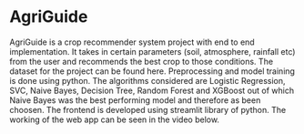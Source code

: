 # AgriGuide
AgriGuide is a crop recommender system project with end to end implementation. It takes in certain parameters (soil, atmosphere, rainfall etc) from the user and recommends the best crop to those conditions. The dataset for the project can be found here. Preprocessing and model training is done using python. The algorithms considered are Logistic Regression, SVC, Naive Bayes, Decision Tree, Random Forest and XGBoost out of which Naive Bayes was the best performing model and therefore as been choosen. The frontend is developed using streamlit library of python. The working of the web app can be seen in the video below.

